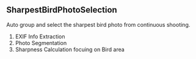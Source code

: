 ## SharpestBirdPhotoSelection
Auto group and select the sharpest bird photo from continuous shooting.

1. EXIF Info Extraction
2. Photo Segmentation
3. Sharpness Calculation focuing on Bird area
